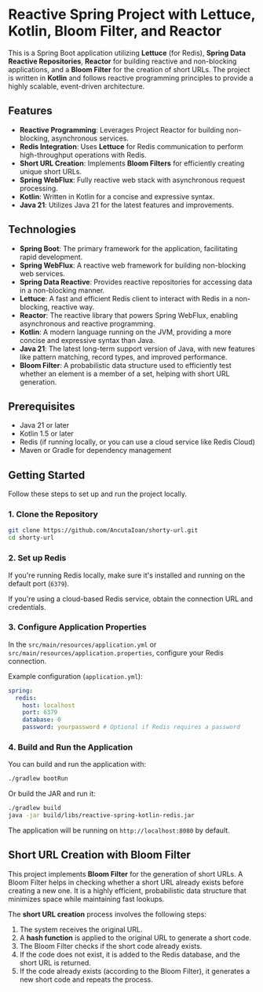 
# Reactive Spring Project with Lettuce, Kotlin, Bloom Filter, and Reactor

This is a Spring Boot application utilizing **Lettuce** (for Redis), **Spring Data Reactive Repositories**, **Reactor** for building reactive and non-blocking applications, and a **Bloom Filter** for the creation of short URLs. The project is written in **Kotlin** and follows reactive programming principles to provide a highly scalable, event-driven architecture.

## Features

- **Reactive Programming**: Leverages Project Reactor for building non-blocking, asynchronous services.
- **Redis Integration**: Uses **Lettuce** for Redis communication to perform high-throughput operations with Redis.
- **Short URL Creation**: Implements **Bloom Filters** for efficiently creating unique short URLs.
- **Spring WebFlux**: Fully reactive web stack with asynchronous request processing.
- **Kotlin**: Written in Kotlin for a concise and expressive syntax.
- **Java 21**: Utilizes Java 21 for the latest features and improvements.

## Technologies

- **Spring Boot**: The primary framework for the application, facilitating rapid development.
- **Spring WebFlux**: A reactive web framework for building non-blocking web services.
- **Spring Data Reactive**: Provides reactive repositories for accessing data in a non-blocking manner.
- **Lettuce**: A fast and efficient Redis client to interact with Redis in a non-blocking, reactive way.
- **Reactor**: The reactive library that powers Spring WebFlux, enabling asynchronous and reactive programming.
- **Kotlin**: A modern language running on the JVM, providing a more concise and expressive syntax than Java.
- **Java 21**: The latest long-term support version of Java, with new features like pattern matching, record types, and improved performance.
- **Bloom Filter**: A probabilistic data structure used to efficiently test whether an element is a member of a set, helping with short URL generation.

## Prerequisites

- Java 21 or later
- Kotlin 1.5 or later
- Redis (if running locally, or you can use a cloud service like Redis Cloud)
- Maven or Gradle for dependency management

## Getting Started

Follow these steps to set up and run the project locally.

### 1. Clone the Repository

```bash
git clone https://github.com/AncutaIoan/shorty-url.git
cd shorty-url
```

### 2. Set up Redis

If you're running Redis locally, make sure it's installed and running on the default port (`6379`).

If you're using a cloud-based Redis service, obtain the connection URL and credentials.

### 3. Configure Application Properties

In the `src/main/resources/application.yml` or `src/main/resources/application.properties`, configure your Redis connection.

Example configuration (`application.yml`):

```yaml
spring:
  redis:
    host: localhost
    port: 6379
    database: 0
    password: yourpassword # Optional if Redis requires a password
```

### 4. Build and Run the Application

You can build and run the application with:

```bash
./gradlew bootRun
```

Or build the JAR and run it:

```bash
./gradlew build
java -jar build/libs/reactive-spring-kotlin-redis.jar
```

The application will be running on `http://localhost:8080` by default.

## Short URL Creation with Bloom Filter

This project implements **Bloom Filter** for the generation of short URLs. A Bloom Filter helps in checking whether a short URL already exists before creating a new one. It is a highly efficient, probabilistic data structure that minimizes space while maintaining fast lookups.

The **short URL creation** process involves the following steps:

1. The system receives the original URL.
2. A **hash function** is applied to the original URL to generate a short code.
3. The Bloom Filter checks if the short code already exists.
4. If the code does not exist, it is added to the Redis database, and the short URL is returned.
5. If the code already exists (according to the Bloom Filter), it generates a new short code and repeats the process.
